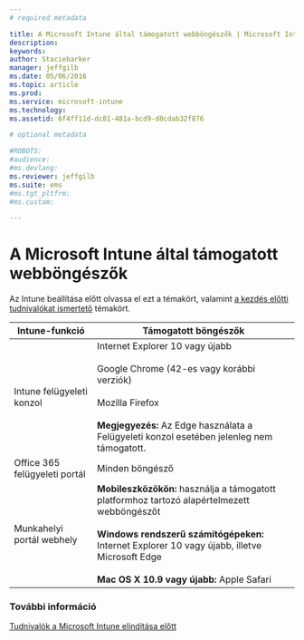 ```yaml
---
# required metadata

title: A Microsoft Intune által támogatott webböngészők | Microsoft Intune
description:
keywords:
author: Staciebarker
manager: jeffgilb
ms.date: 05/06/2016
ms.topic: article
ms.prod:
ms.service: microsoft-intune
ms.technology:
ms.assetid: 6f4ff11d-dc81-481a-bcd9-d8cdab32f876

# optional metadata

#ROBOTS:
#audience:
#ms.devlang:
ms.reviewer: jeffgilb
ms.suite: ems
#ms.tgt_pltfrm:
#ms.custom:

---
```


# A Microsoft Intune által támogatott webböngészők

Az Intune beállítása előtt olvassa el ezt a témakört, valamint [a kezdés előtti tudnivalókat ismertető](what-to-know-before-you-start-microsoft-intune.md) témakört.

|Intune-funkció |Támogatott böngészők|
|---------|---------|
|Intune felügyeleti konzol     |  Internet Explorer 10 vagy újabb<br /><br />Google Chrome (42-es vagy korábbi verziók)<br /><br />Mozilla Firefox <br /><br />**Megjegyezés:** Az Edge használata a Felügyeleti konzol esetében jelenleg nem támogatott.                      
|Office 365 felügyeleti portál     |Minden böngésző  |
|Munkahelyi portál webhely     |**Mobileszközökön:** használja a támogatott platformhoz tartozó alapértelmezett webböngészőt   <br /><br />**Windows rendszerű számítógépeken:** Internet Explorer 10 vagy újabb, illetve Microsoft Edge<br /><br />**Mac OS X 10.9 vagy újabb:** Apple Safari    |


### További információ
[Tudnivalók a Microsoft Intune elindítása előtt](what-to-know-before-you-start-microsoft-intune.md)




<!--HONumber=Jun16_HO2-->


